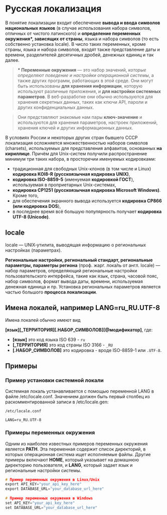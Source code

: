 # Русская локализация 

В понятие локализации входит обеспечение **вывода и ввода символов национальных языков** (в случае использования набора символов, 
отличных от чистого латинского) и **определение переменных окружения\*, зависящих от страны**, языка и набора символов 
(то есть собственно установка locale). В число таких переменных, кроме страны, языка и набора символов, входят 
также представление даты и времени, разделителей десятичных дробей, денежных единиц и так далее. 

> **\* Переменные окружения** — это набор значений, *которые определяют поведение и настройки операционной системы*, 
а также других программ, работающих в этой среде. Они могут быть использованы **для хранения информации**, 
которую используют различные приложения, и **для настройки системных параметров**. В веб-разработке они обычно 
используются для хранения секретных данных, таких как ключи API, пароли и других конфиденциальных данных.

> Они представляют знакомые нам пары **ключ-значение** и используются для хранения параметров, настроек приложений,
хранения ключей и других информационных данных.

В условиях России и некоторых других стран бывшего СССР локализация осложняется множественностью наборов символов (charsets), 
используемых для представления алфавитов, основанных **на кириллице**. Причём для Unix-систем получили распространение минимум 
три таких набора, в просторечии именуемых кодировками: 
- традиционная для свободных Unix-клонов (в том числе и Linux) **кодировка KOI8-R (русскоязычная кодировка UNIX)**,
- **кодировка ISO-8859-5** (именуемая **кодировкой ГОСТ**), используемая в проприетарных Unix-системах,
- **кодировка CP1251 (русскоязычная кодировка Microsoft Windows)**.
Кроме того,
- для обеспечения экранного вывода используется **кодировка CP866 (или кодировка DOS**),
- в последнее время всё большую популярность получает **кодировка UTF-8 (Unicode)**.


## locale

locale — UNIX‐утилита, выводящая информацию о региональных настройках (параметрах). 

**Региональные настройки, региональный стандарт, региональные параметры, параметры региона** (проф. жарг. лока́ль 
от англ. locale) — набор параметров, определяющий региональные настройки пользовательского интерфейса, 
такие как язык, страна, часовой пояс, набор символов, формат вывода даты, времени, используемая денежная единица и пр.
Установка региональных параметров является частью большого **процесса локализации**. 


## Имена локалей, например LANG=ru_RU.UTF-8

Имена локалей обычно имеют вид 

**[язык][_ТЕРРИТОРИЯ][.НАБОР_СИМВОЛОВ][@модификатор]**, где: 
- **[язык]** это код языка ISO 639 - `ru`
- **[_ТЕРРИТОРИЯ]** это код страны ISO 3166 - `_RU`
- **[.НАБОР_СИМВОЛОВ]** это кодировка - вроде ISO-8859-1 или `.UTF-8`.


## Примеры 

### Пример установки системной локали

Системная локаль устанавливается с помощью переменной LANG в файле /etc/locale.conf. 
Значением должен быть первый столбец из раскомментированной записи в /etc/locale.gen:
```
/etc/locale.conf

LANG=ru_RU.UTF-8
```

### Примеры переменных окружения

Одним из наиболее известных примеров переменных окружения является **PATH**. Эта переменная содержит список директорий, 
в которых операционная система ищет исполняемые файлы. Другие примеры включают **HOME**, который указывает на домашнюю 
директорию пользователя, и **LANG**, который задает язык и региональные настройки системы.
```c
# Пример переменных окружения в Linux/Unix
export API_KEY="your_api_key_here"
export DATABASE_URL="your_database_url_here"
 
# Пример переменных окружения в Windows
set API_KEY="your_api_key_here"
set DATABASE_URL="your_database_url_here"
```
